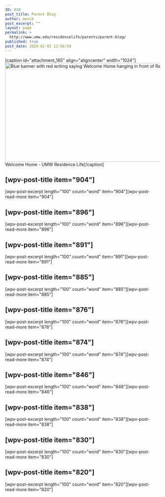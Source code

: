```yaml
---
ID: 818
post_title: Parent Blog
author: mesch
post_excerpt: ""
layout: page
permalink: >
  http://www.umw.edu/residencelife/parents/parent-blog/
published: true
post_date: 2020-02-03 12:56:59
---
```

[caption id="attachment_165" align="aligncenter" width="1024"]<a href="http://www.umw.edu/residencelife/wp-content/uploads/sites/30/2016/02/ResLifeWelcome.jpg"><img class="size-large wp-image-165" src="http://www.umw.edu/residencelife/wp-content/uploads/sites/30/2016/02/ResLifeWelcome-1024x322.jpg" alt="Blue banner with red writing saying Welcome Home hanging in front of Randolph Hall" width="1024" height="322" /></a> Welcome Home - UMW Residence Life[/caption]
<h2>[wpv-post-title item="904"]</h2>
[wpv-post-excerpt length="100" count="word" item="904"][wpv-post-read-more item="904"]
<h2>[wpv-post-title item="896"]</h2>
[wpv-post-excerpt length="100" count="word" item="896"][wpv-post-read-more item="896"]
<h2>[wpv-post-title item="891"]</h2>
[wpv-post-excerpt length="100" count="word" item="891"][wpv-post-read-more item="891"]
<h2>[wpv-post-title item="885"]</h2>
[wpv-post-excerpt length="100" count="word" item="885"][wpv-post-read-more item="885"]
<h2>[wpv-post-title item="876"]</h2>
[wpv-post-excerpt length="100" count="word" item="876"][wpv-post-read-more item="876"]
<h2>[wpv-post-title item="874"]</h2>
[wpv-post-excerpt length="100" count="word" item="874"][wpv-post-read-more item="874"]
<h2>[wpv-post-title item="846"]</h2>
[wpv-post-excerpt length="100" count="word" item="846"][wpv-post-read-more item="846"]
<h2>[wpv-post-title item="838"]</h2>
[wpv-post-excerpt length="100" count="word" item="838"][wpv-post-read-more item="838"]
<h2>[wpv-post-title item="830"]</h2>
[wpv-post-excerpt length="100" count="word" item="830"][wpv-post-read-more item="830"]
<h2>[wpv-post-title item="820"]</h2>
[wpv-post-excerpt length="100" count="word" item="820"][wpv-post-read-more item="820"]